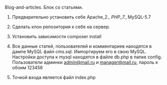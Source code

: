 Blog-and-articles. 
Блок со статьями. 

1. Предварительно установить себе Apache_2.*, PHP_7.*, MySQL-5.7

2. Сделать клон репозитория к себе на сервер.

3. Установить зависимости composer install

4. Все данные статей, пользователей и комментариев находятся в дампе MySQL файл cms.sql. Импортируем его в свою MySQL. Настройки доступа к mysql находятся в файле db.php в папке config. Пользователи админки admin@mail.ru и manager@mail.ru, пароль к обоим 123456

5. Точкой входа является файл index.php

